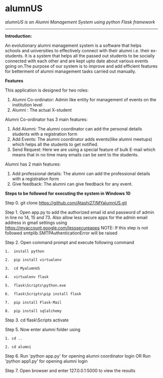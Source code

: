 # alumnUS
*alumnUS is an Alumni Management System using python Flask framework*
____

**Introduction:**

An evolutionary alumni management system is a software that helps schools and universities to effectively connect with their alumni i.e. their ex-students. It is a system that helps all the passed out students to be socially connected with each other and are kept upto date about various events going on.The purpose of our system is to improve and add efficient features for betterment of alumni management tasks carried out manually.


**Features**

This application is designed for two roles:
1. Alumni Co-ordinator: Admin like entity for management of events on the institution level
2. Alumni : The actual X-student  

Alumni Co-ordinator has 3 main features:

1.	Add Alumni: The alumni coordinator can add the personal details students with a registration form
2.	Add  Events: The alumni coordinator adds events(like alumni meetups) which helps all the students to get notified.
3.	Send Request: Here we are using a special feature of bulk E-mail which means that in no time many emails can be sent to the students.


Alumni  has 2 main features:

1.	Add professional details: The alumni can add the professional details with a registration form 
2.	Give feedback: The alumni can give feedback for any event.

**Steps to be followed for executing the system in Windows 10**

Step 0. git clone https://github.com/Atashi27/MYalumnUS.git

Step 1. Open app.py to add the authorized email id and password of admin in line no 14, 15 and 73. 
Also allow less secure apps for the admin email address in gmail settings using https://myaccount.google.com/lesssecureapps
NOTE: If this step is not followed smtplib.SMTPAuthenticationError will be raised

Step 2. Open command prompt and execute following command

    1.	install python 
    
    2.	pip install virtualenv
    
    3.	cd MyalumnUS
    
    4.	virtualenv flask
    
    5.	flask\Scripts\python.exe
    
    6.	flask\Scripts\pip install flask
    
    7.  pip install Flask-Mail
    
    8.  pip install sqlalchemy

Step 3. cd flask\Scripts
        activate

Step 5. Now enter alumni folder using

    1. cd ..
    
    2. cd alumni
    
Step 6. Run 'python app.py' for opening alumni coordinator login
        OR
        Run 'python app1.py' for opening alumni login

Step 7. Open browser and enter 127.0.0.1:5000 to view the results

